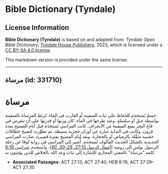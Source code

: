 # Bible Dictionary (Tyndale)

## License Information

**Bible Dictionary (Tyndale)** is based on and adapted from: _Tyndale Open Bible Dictionary_, [Tyndale House Publishers](https://tyndaleopenresources.com/), 2023, which is licensed under a [CC BY-SA 4.0 license](https://creativecommons.org/licenses/by-sa/4.0/legalcode.en).

This markdown version is provided under the same license.



--------------------------------

## مرساة (id: 331710)

مرساة
=====

جسمٌ يُستخدَم للحفاظ على ثبات السفينة أو القارب في الماء. تُربَط المرساة بالسفينة بواسطة حبلٍ أو سلسلةٍ، وعند طرحها في الماء، كان وزنها أو قدرتها على أن تنغرس في قاع البحر يمنع السفينة من الانجراف. كانت المراسي تُستخدَم قبل أيام المسيح بعدة قرون، وكانت في البداية عبارة عن أوزان حجرية بسيطة، ثم تطوَّرت لتصبح خطافات خشبية مثقَّلة بالرصاص أو بالحجارة. وبعد أيام المسيح بفترة قصيرة، صارت المراسي الحديدية بالشكل الحديث المألوف تُستخدَم. أُشير إلى المراسي في رواية لوقا عن رحلة الرسول بولس إلى رومية ([أعمال الرسل 27:13، 29–30، 40](https://ref.ly/Acts27:13,Acts27:29-Acts27:30,Acts27:40)). واستخدم [عبرانيين 6:19](https://ref.ly/Heb6:19) كلمة "مرساة" بالمعنى المجازي للإشارة إلى ثبات وعد الله بالخلاص للذين يؤمنون به.

* **Associated Passages:** ACT 27:13; ACT 27:40; HEB 6:19; ACT 27:29–ACT 27:30

